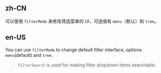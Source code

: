 ## zh-CN

可以使用 `filterMode` 来修改筛选菜单的 UI，可选值有 `menu`（默认）和 `tree`。

## en-US

You can use `filterMode` to change default filter interface, options: `menu`(default) and `tree`.

> `filterSearch` is used for making filter dropdown items searchable.
